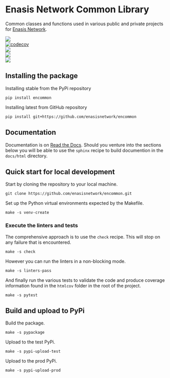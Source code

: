 # Enasis Network Common Library

Common classes and functions used in various public and private projects for
[Enasis Network](https://github.com/enasisnetwork).

[![](https://img.shields.io/github/actions/workflow/status/enasisnetwork/encommon/build.yml?style=flat-square&label=GitHub%20actions)](https://github.com/enasisnetwork/encommon/actions)<br>
[![codecov](https://codecov.io/gh/enasisnetwork/encommon/graph/badge.svg?token=7PGOXKJU0E)](https://codecov.io/gh/enasisnetwork/encommon)<br>
[![](https://img.shields.io/readthedocs/encommon?style=flat-square&label=Read%20the%20Docs)](https://encommon.readthedocs.io/en/stable)<br>
[![](https://img.shields.io/pypi/v/encommon.svg?style=flat-square&label=PyPi%20version)](https://pypi.org/project/encommon)<br>
[![](https://img.shields.io/pypi/dm/encommon?style=flat-square&label=PyPi%20downloads)](https://pypi.org/project/encommon)

## Installing the package
Installing stable from the PyPi repository
```
pip install encommon
```
Installing latest from GitHub repository
```
pip install git+https://github.com/enasisnetwork/encommon
```

## Documentation
Documentation is on [Read the Docs](https://encommon.readthedocs.io).
Should you venture into the sections below you will be able to use the
`sphinx` recipe to build documention in the `docs/html` directory.

## Quick start for local development
Start by cloning the repository to your local machine.
```
git clone https://github.com/enasisnetwork/encommon.git
```
Set up the Python virtual environments expected by the Makefile.
```
make -s venv-create
```

### Execute the linters and tests
The comprehensive approach is to use the `check` recipe. This will stop on
any failure that is encountered.
```
make -s check
```
However you can run the linters in a non-blocking mode.
```
make -s linters-pass
```
And finally run the various tests to validate the code and produce coverage
information found in the `htmlcov` folder in the root of the project.
```
make -s pytest
```

## Build and upload to PyPi
Build the package.
```
make -s pypackage
```
Upload to the test PyPi.
```
make -s pypi-upload-test
```
Upload to the prod PyPi.
```
make -s pypi-upload-prod
```
